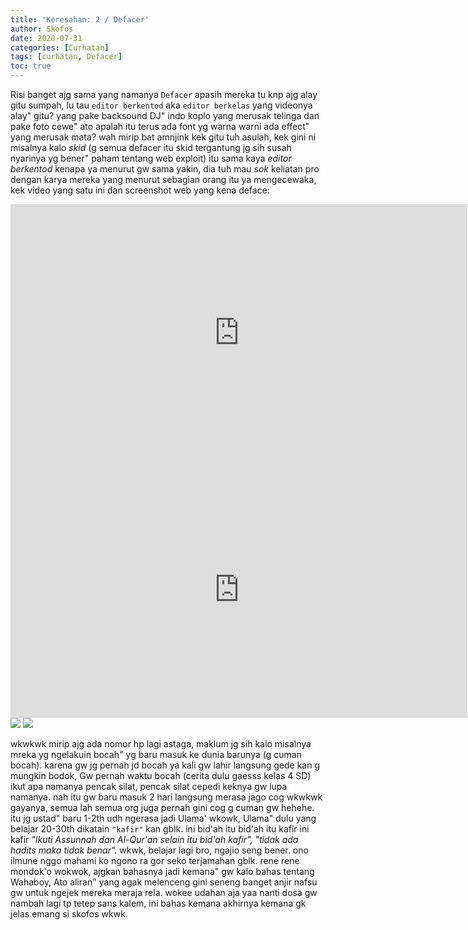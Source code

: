 ```yaml
---
title: 'Keresahan: 2 / Defacer'
author: Skofos
date: 2020-07-31
categories: [Curhatan]
tags: [curhatan, Defacer]
toc: true
---
```


Risi banget ajg sama yang namanya `Defacer` apasih mereka tu knp ajg alay gitu sumpah, lu tau `editor berkentod` aka `editor berkelas` yang videonya alay" gitu? yang pake backsound DJ" indo koplo yang merusak telinga dan pake foto cewe" ato apalah itu terus ada font yg warna warni ada effect" yang merusak mata? wah mirip bat amnjink kek gitu tuh asulah, kek gini ni misalnya kalo *skid* (g semua defacer itu skid tergantung jg sih susah nyarinya yg bener" paham tentang web exploit) itu sama kaya *editor berkentod* kenapa ya menurut gw sama yakin, dia tuh mau *sok* keliatan pro dengan karya mereka yang menurut sebagian orang itu ya mengecewaka, kek video yang satu ini dan screenshot web yang kena deface:

<iframe width="731" height="411" src="https://www.youtube.com/embed/6Jrwmdy9-Q0" frameborder="0" allow="accelerometer; autoplay; encrypted-media; gyroscope; picture-in-picture" allowfullscreen></iframe>

<iframe width="731" height="411" src="https://www.youtube.com/embed/2LoVrqUI5-c" frameborder="0" allow="accelerometer; autoplay; encrypted-media; gyroscope; picture-in-picture" allowfullscreen></iframe>

<img src="https://cdn3.bbcode0.com/uploads/2020/7/31/d359c284af0433af2120ad8b235a472d-full.png">

<img src="https://cdn1.bbcode0.com/uploads/2020/7/31/d5f26ae847174ca026262d982489ec36-full.png">

wkwkwk mirip ajg ada nomor hp lagi astaga, maklum jg sih kalo misalnya mreka yg ngelakuin bocah" yg baru masuk ke dunia barunya (g cuman bocah). karena gw jg pernah jd bocah ya kali gw lahir langsung gede kan g mungkin bodok, Gw pernah waktu bocah (cerita dulu gaesss kelas 4 SD) ikut apa namanya pencak silat, pencak silat cepedi keknya gw lupa namanya. nah itu gw baru masuk 2 hari langsung merasa jago cog wkwkwk gayanya, semua lah semua org juga pernah gini cog g cuman gw hehehe. itu jg ustad" baru 1-2th udh ngerasa jadi Ulama' wkowk, Ulama" dulu yang belajar 20-30th dikatain `"kafir"` kan gblk. ini bid'ah itu bid'ah itu kafir ini kafir *"Ikuti Assunnah dan Al-Qur'an selain itu bid'ah kafir", "tidak ada hadits maka tidak benar".* wkwk, belajar lagi bro, ngajio seng bener. ono ilmune nggo mahami ko ngono ra gor seko terjamahan gblk. rene rene mondok'o wokwok, ajgkan bahasnya jadi kemana" gw kalo bahas tentang Wahaboy, Ato aliran" yang agak melenceng gini seneng banget anjir nafsu gw untuk ngejek mereka meraja rela. wokee udahan aja yaa nanti dosa gw nambah lagi tp tetep sans kalem, ini bahas kemana akhirnya kemana gk jelas emang si skofos wkwk.
